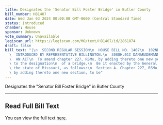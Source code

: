 ```yaml
---
title: Designates the 'Senator Bill Foster Bridge' in Butler County
bill_number: HB1407
date: Wed Jan 03 2024 00:00:00 GMT-0600 (Central Standard Time)
status: Introduced
chamber: House
sponsor: Unknown
vote_summary: Unavailable
legiscan_url: https://legiscan.com/MO/text/HB1407/id/2861874
draft: false
bill_text: "|\n  SECOND REGULAR SESSION\n  HOUSE BILL NO. 1407\n  102ND GENERAL ASSEMBLY\n\
  \  INTRODUCED BY REPRESENTATIVE BILLINGTON.\n  3088H.01I DANARADEMANMILLER,ChiefClerk\n\
  \  AN ACT\n  To amend chapter 227, RSMo, by adding thereto one new section relating\
  \ to the designation\n  of a bridge.\n  Be it enacted by the General Assembly of\
  \ the state of Missouri, as follows:\n  Section A. Chapter 227, RSMo, is amended\
  \ by adding thereto one new section, to be"
---
```

Designates the "Senator Bill Foster Bridge" in Butler County

---

## Read Full Bill Text

You can view the full text [here](https://legiscan.com/MO/text/HB1407/id/2861874).
